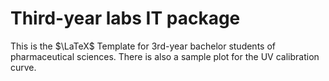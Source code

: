 # Third-year labs IT package
This is the $\LaTeX$ Template for 3rd-year bachelor students of pharmaceutical sciences.
There is also a sample plot for the UV calibration curve.
